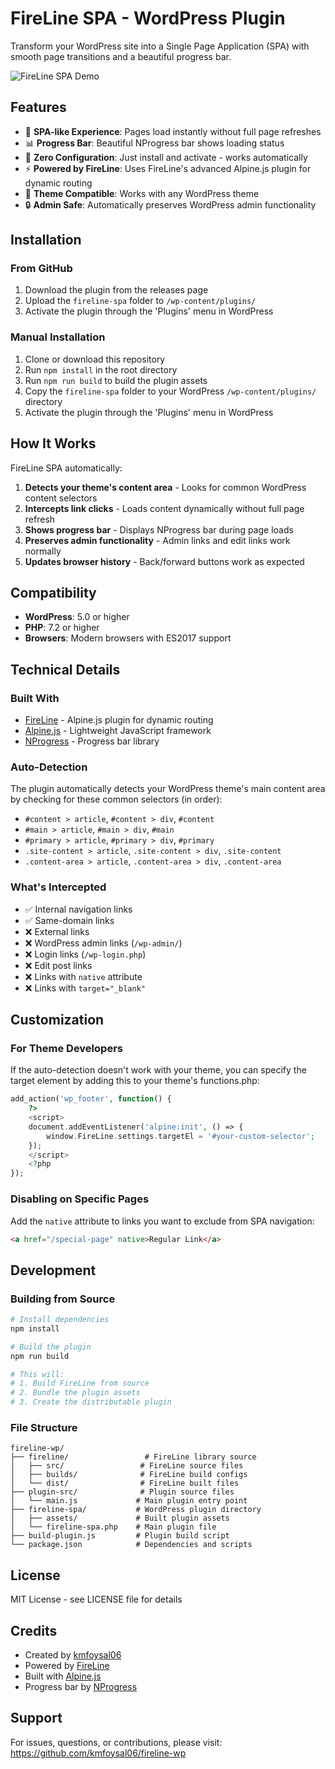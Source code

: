 # FireLine SPA - WordPress Plugin

Transform your WordPress site into a Single Page Application (SPA) with smooth page transitions and a beautiful progress bar.

![FireLine SPA Demo](https://github.com/user-attachments/assets/2c7303ba-2ca3-4148-9ed5-f1bdb6a82e91)

## Features

- 🚀 **SPA-like Experience**: Pages load instantly without full page refreshes
- 📊 **Progress Bar**: Beautiful NProgress bar shows loading status
- 🔧 **Zero Configuration**: Just install and activate - works automatically
- ⚡ **Powered by FireLine**: Uses FireLine's advanced Alpine.js plugin for dynamic routing
- 🎨 **Theme Compatible**: Works with any WordPress theme
- 🔒 **Admin Safe**: Automatically preserves WordPress admin functionality

## Installation

### From GitHub

1. Download the plugin from the releases page
2. Upload the `fireline-spa` folder to `/wp-content/plugins/`
3. Activate the plugin through the 'Plugins' menu in WordPress

### Manual Installation

1. Clone or download this repository
2. Run `npm install` in the root directory
3. Run `npm run build` to build the plugin assets
4. Copy the `fireline-spa` folder to your WordPress `/wp-content/plugins/` directory
5. Activate the plugin through the 'Plugins' menu in WordPress

## How It Works

FireLine SPA automatically:

1. **Detects your theme's content area** - Looks for common WordPress content selectors
2. **Intercepts link clicks** - Loads content dynamically without full page refresh
3. **Shows progress bar** - Displays NProgress bar during page loads
4. **Preserves admin functionality** - Admin links and edit links work normally
5. **Updates browser history** - Back/forward buttons work as expected

## Compatibility

- **WordPress**: 5.0 or higher
- **PHP**: 7.2 or higher
- **Browsers**: Modern browsers with ES2017 support

## Technical Details

### Built With

- [FireLine](https://github.com/kmfoysal06/fireline-wp) - Alpine.js plugin for dynamic routing
- [Alpine.js](https://alpinejs.dev/) - Lightweight JavaScript framework
- [NProgress](https://ricostacruz.com/nprogress/) - Progress bar library

### Auto-Detection

The plugin automatically detects your WordPress theme's main content area by checking for these common selectors (in order):

- `#content > article`, `#content > div`, `#content`
- `#main > article`, `#main > div`, `#main`
- `#primary > article`, `#primary > div`, `#primary`
- `.site-content > article`, `.site-content > div`, `.site-content`
- `.content-area > article`, `.content-area > div`, `.content-area`

### What's Intercepted

- ✅ Internal navigation links
- ✅ Same-domain links
- ❌ External links
- ❌ WordPress admin links (`/wp-admin/`)
- ❌ Login links (`/wp-login.php`)
- ❌ Edit post links
- ❌ Links with `native` attribute
- ❌ Links with `target="_blank"`

## Customization

### For Theme Developers

If the auto-detection doesn't work with your theme, you can specify the target element by adding this to your theme's functions.php:

```php
add_action('wp_footer', function() {
    ?>
    <script>
    document.addEventListener('alpine:init', () => {
        window.FireLine.settings.targetEl = '#your-custom-selector';
    });
    </script>
    <?php
});
```

### Disabling on Specific Pages

Add the `native` attribute to links you want to exclude from SPA navigation:

```html
<a href="/special-page" native>Regular Link</a>
```

## Development

### Building from Source

```bash
# Install dependencies
npm install

# Build the plugin
npm run build

# This will:
# 1. Build FireLine from source
# 2. Bundle the plugin assets
# 3. Create the distributable plugin
```

### File Structure

```
fireline-wp/
├── fireline/                 # FireLine library source
│   ├── src/                 # FireLine source files
│   ├── builds/              # FireLine build configs
│   └── dist/                # FireLine built files
├── plugin-src/              # Plugin source files
│   └── main.js             # Main plugin entry point
├── fireline-spa/           # WordPress plugin directory
│   ├── assets/             # Built plugin assets
│   └── fireline-spa.php    # Main plugin file
├── build-plugin.js         # Plugin build script
└── package.json            # Dependencies and scripts
```

## License

MIT License - see LICENSE file for details

## Credits

- Created by [kmfoysal06](https://github.com/kmfoysal06)
- Powered by [FireLine](https://github.com/kmfoysal06/fireline-wp)
- Built with [Alpine.js](https://alpinejs.dev/)
- Progress bar by [NProgress](https://ricostacruz.com/nprogress/)

## Support

For issues, questions, or contributions, please visit:
https://github.com/kmfoysal06/fireline-wp
